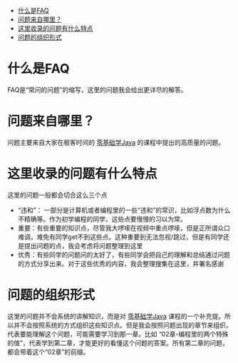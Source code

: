 - [什么是FAQ](#%e4%bb%80%e4%b9%88%e6%98%affaq)
- [问题来自哪里？](#%e9%97%ae%e9%a2%98%e6%9d%a5%e8%87%aa%e5%93%aa%e9%87%8c)
- [这里收录的问题有什么特点](#%e8%bf%99%e9%87%8c%e6%94%b6%e5%bd%95%e7%9a%84%e9%97%ae%e9%a2%98%e6%9c%89%e4%bb%80%e4%b9%88%e7%89%b9%e7%82%b9)
- [问题的组织形式](#%e9%97%ae%e9%a2%98%e7%9a%84%e7%bb%84%e7%bb%87%e5%bd%a2%e5%bc%8f)

# 什么是FAQ
FAQ是“常问的问题”的缩写，这里的问题我会给出更详尽的解答。

# 问题来自哪里？

问题主要来自大家在极客时间的 [零基础学Java](https://time.geekbang.org/course/intro/181) 的课程中提出的高质量的问题。

# 这里收录的问题有什么特点

这里的问题一般都会切合这么三个点

 - “违和”： 一部分是计算机或者编程里的一些“违和”的常识，比如浮点数为什么不精确等。作为初学编程的同学，这些点要慢慢的习以为常。
 - 重要：有些重要的知识点，尽管我大啰嗦在视频中重点啰嗦，但是正所谓众口难调，难免有同学get不到这些点。这种重要到无法忽视/跳过，但是有同学还是提出问题的点，我会考虑将问题整理到这里
 - 优秀：有些同学的问题问的太好了，有些同学会把自己的理解和总结通过问题的方式分享出来。对于这些优秀的内容，我会整理搜集在这里，并署名感谢

# 问题的组织形式

这里的问题并不会系统的讲解知识，而是对 [零基础学Java](https://time.geekbang.org/course/intro/181) 课程的一个补充提。所以并不会按照系统的方式组织这些知识点。但是我会按照问题出现的章节来组织，代表要能理解这个问题，可能需要学习到那一章。比如 “02章-编程里的两个特殊的值”，代表学到第二章，才能更好的看懂这个问题的答案。所有第二章的问题，都会带着这个“02章”的前缀。


